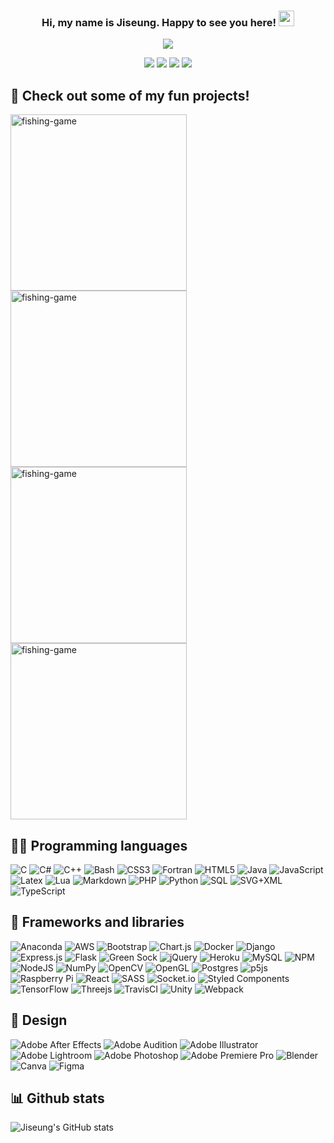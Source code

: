 <h3 align="center">
    Hi, my name is Jiseung. Happy to see you here!
    <img src="https://media.giphy.com/media/hvRJCLFzcasrR4ia7z/giphy.gif" width="25">
</h3>
<p align="center">
    <img src="https://readme-typing-svg.herokuapp.com?font=&color=%23B8BB26&size=22&center=true&lines=Full-stack+web+developer;Korean+digital+nomad;Constantly+perfecting+my+craft">
</p>

<p align="center">
    <a href="https://www.linkedin.com/in/jiseungjung/">
    <img src="https://img.shields.io/badge/linkedin-%230077B5.svg?logo=linkedin&logoColor=white"></a>
    <a href="https://wa.me/6282147704180?text=">
    <img src="https://img.shields.io/badge/Gmail-EA4335?logo=gmail&logoColor=white"></a>
    <a href="https://wa.me/6282147704180?text=">
    <img src="https://img.shields.io/badge/WhatsApp-25D366?logo=whatsapp&logoColor=white"></a>
    <a href="https://www.instagram.com/jiseungjung_">
    <img src="https://img.shields.io/badge/jiseungjung__-%23E4405F.svg?logo=Instagram&logoColor=white"></a>
</p>


## 📘 Check out some of my fun projects!

<p align="left">
    <a href="https://github.com/Telos-J/covid19-simulation"><img width="282" src="https://DenverCoder1-github-readme-stats.vercel.app/api/pin/?username=Telos-J&repo=covid19-simulation&theme=react&bg_color=282828&title_color=fabd2f&icon_color=fe8019&hide_border=true&show_icons=false" alt="fishing-game"></a>
    <a href="https://github.com/Telos-J/visualize-javascript"><img width="282" src="https://DenverCoder1-github-readme-stats.vercel.app/api/pin/?username=Telos-J&repo=visualize-javascript&theme=react&bg_color=282828&title_color=fabd2f&icon_color=fe8019&hide_border=true&show_icons=false" alt="fishing-game"></a>
    <a href="https://github.com/Telos-J/fishing-game"><img width="282" src="https://DenverCoder1-github-readme-stats.vercel.app/api/pin/?username=Telos-J&repo=overfishing-educational-game&theme=react&bg_color=282828&title_color=fabd2f&icon_color=fe8019&hide_border=true&show_icons=false" alt="fishing-game"></a>
    <a href="https://github.com/Telos-J/social-companion"><img width="282" src="https://DenverCoder1-github-readme-stats.vercel.app/api/pin/?username=Telos-J&repo=social-companion&theme=react&bg_color=282828&title_color=fabd2f&icon_color=fe8019&hide_border=true&show_icons=false" alt="fishing-game"></a>
</p>

## 👨‍💻 Programming languages

![C](https://img.shields.io/badge/c-%2300599C.svg?logo=c&logoColor=white)
![C#](https://img.shields.io/badge/c%23-%23239120.svg?logo=c-sharp&logoColor=white)
![C++](https://img.shields.io/badge/c++-%2300599C.svg?logo=c%2B%2B&logoColor=white)
![Bash](https://img.shields.io/badge/Bash-121011.svg?logo=gnu-bash&logoColor=white)
![CSS3](https://img.shields.io/badge/css3-%231572B6.svg?logo=css3&logoColor=white)
![Fortran](https://img.shields.io/badge/Fortran-%23734F96.svg?logo=fortran&logoColor=white)
![HTML5](https://img.shields.io/badge/html5-%23E34F26.svg?logo=html5&logoColor=white)
![Java](https://img.shields.io/badge/java-%23ED8B00.svg?logo=java&logoColor=white)
![JavaScript](https://img.shields.io/badge/javascript-%23323330.svg?logo=javascript&logoColor=%23F7DF1E)
![Latex](https://img.shields.io/badge/LaTeX-008080.svg?logo=LaTeX&logoColor=white)
![Lua](https://img.shields.io/badge/lua-%232C2D72.svg?logo=lua&logoColor=white)
![Markdown](https://img.shields.io/badge/markdown-%23000000.svg?logo=markdown&logoColor=white)
![PHP](https://img.shields.io/badge/php-%23777BB4.svg?logo=php&logoColor=white)
![Python](https://img.shields.io/badge/python-3670A0?logo=python&logoColor=ffdd54)
![SQL](https://custom-icon-badges.herokuapp.com/badge/SQL-025E8C.svg?logo=database&logoColor=white)
![SVG+XML](https://img.shields.io/badge/SVG%2BXML-e0982c.svg?logo=svg&logoColor=white)
![TypeScript](https://img.shields.io/badge/typescript-%23007ACC.svg?logo=typescript&logoColor=white)

## 🧰 Frameworks and libraries
![Anaconda](https://img.shields.io/badge/Anaconda-%2344A833.svg?logo=anaconda&logoColor=white)
![AWS](https://img.shields.io/badge/AWS-%23FF9900.svg?logo=amazon-aws&logoColor=white)
![Bootstrap](https://img.shields.io/badge/bootstrap-%23563D7C.svg?logo=bootstrap&logoColor=white)
![Chart.js](https://img.shields.io/badge/chart.js-F5788D.svg?logo=chart.js&logoColor=white)
![Docker](https://img.shields.io/badge/docker-%230db7ed.svg?logo=docker&logoColor=white)
![Django](https://img.shields.io/badge/django-%23092E20.svg?logo=django&logoColor=white)
![Express.js](https://img.shields.io/badge/express.js-%23404d59.svg?logo=express&logoColor=%2361DAFB)
![Flask](https://img.shields.io/badge/flask-%23000.svg?logo=flask&logoColor=white)
![Green Sock](https://img.shields.io/badge/green%20sock-88CE02?logo=greensock&logoColor=white)
![jQuery](https://img.shields.io/badge/jquery-%230769AD.svg?logo=jquery&logoColor=white)
![Heroku](https://img.shields.io/badge/heroku-%23430098.svg?logo=heroku&logoColor=white)
![MySQL](https://img.shields.io/badge/mysql-%2300f.svg?logo=mysql&logoColor=white)
![NPM](https://img.shields.io/badge/NPM-%23000000.svg?logo=npm&logoColor=white)
![NodeJS](https://img.shields.io/badge/node.js-6DA55F?logo=node.js&logoColor=white)
![NumPy](https://img.shields.io/badge/numpy-%23013243.svg?logo=numpy&logoColor=white)
![OpenCV](https://img.shields.io/badge/opencv-%23white.svg?logo=opencv&logoColor=white)
![OpenGL](https://img.shields.io/badge/OpenGL-%23FFFFFF.svg?logo=opengl)
![Postgres](https://img.shields.io/badge/postgres-%23316192.svg?logo=postgresql&logoColor=white)
![p5js](https://img.shields.io/badge/p5.js-ED225D?logo=p5.js&logoColor=FFFFFF)
![Raspberry Pi](https://img.shields.io/badge/-RaspberryPi-C51A4A?logo=Raspberry-Pi)
![React](https://img.shields.io/badge/react-%2320232a.svg?logo=react&logoColor=%2361DAFB)
![SASS](https://img.shields.io/badge/SASS-hotpink.svg?logo=SASS&logoColor=white)
![Socket.io](https://img.shields.io/badge/Socket.io-black?logo=socket.io&badgeColor=010101)
![Styled Components](https://img.shields.io/badge/styled--components-DB7093?logo=styled-components&logoColor=white)
![TensorFlow](https://img.shields.io/badge/TensorFlow-%23FF6F00.svg?logo=TensorFlow&logoColor=white)
![Threejs](https://img.shields.io/badge/threejs-black?logo=three.js&logoColor=white)
![TravisCI](https://img.shields.io/badge/travisci-%232B2F33.svg?logo=travis&logoColor=white)
![Unity](https://img.shields.io/badge/unity-%23000000.svg?logo=unity&logoColor=white)
![Webpack](https://img.shields.io/badge/webpack-%238DD6F9.svg?logo=webpack&logoColor=black)

## 🎨 Design
![Adobe After Effects](https://img.shields.io/badge/Adobe%20After%20Effects-9999FF.svg?logo=Adobe%20After%20Effects&logoColor=white)
![Adobe Audition](https://img.shields.io/badge/Adobe%20Audition-9999FF.svg?logo=Adobe%20Audition&logoColor=white)
![Adobe Illustrator](https://img.shields.io/badge/adobeillustrator-%23FF9A00.svg?logo=adobeillustrator&logoColor=white)
![Adobe Lightroom](https://img.shields.io/badge/Adobe%20Lightroom-31A8FF.svg?logo=Adobe%20Lightroom&logoColor=white)
![Adobe Photoshop](https://img.shields.io/badge/adobephotoshop-%2331A8FF.svg?logo=adobephotoshop&logoColor=white)
![Adobe Premiere Pro](https://img.shields.io/badge/Adobe%20Premiere%20Pro-9999FF.svg?logo=Adobe%20Premiere%20Pro&logoColor=white)
![Blender](https://img.shields.io/badge/blender-%23F5792A.svg?logo=blender&logoColor=white)
![Canva](https://img.shields.io/badge/Canva-%2300C4CC.svg?logo=Canva&logoColor=white)
![Figma](https://img.shields.io/badge/figma-%23F24E1E.svg?logo=figma&logoColor=white)


## 📊 Github stats

![Jiseung's GitHub stats](https://github-readme-stats-beta-cyan.vercel.app/api?username=jiseungjung&show_icons=true&theme=gruvbox&hide=stars&count_private=true)
